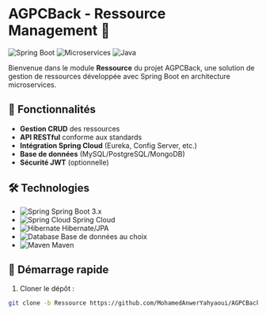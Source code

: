 # AGPCBack - Ressource Management 🚀

![Spring Boot](https://img.shields.io/badge/Spring_Boot-6DB33F?style=for-the-badge&logo=spring&logoColor=white)
![Microservices](https://img.shields.io/badge/Microservices-architecture-6DB33F?style=for-the-badge&logo=spring&logoColor=white)
![Java](https://img.shields.io/badge/Java-ED8B00?style=for-the-badge&logo=openjdk&logoColor=white)

Bienvenue dans le module **Ressource** du projet AGPCBack, une solution de gestion de ressources développée avec Spring Boot en architecture microservices.

## 📌 Fonctionnalités

- **Gestion CRUD** des ressources
- **API RESTful** conforme aux standards
- **Intégration Spring Cloud** (Eureka, Config Server, etc.)
- **Base de données** (MySQL/PostgreSQL/MongoDB)
- **Sécurité JWT** (optionnelle)

## 🛠 Technologies

- ![Spring](https://img.shields.io/badge/Spring-6DB33F?style=flat&logo=spring&logoColor=white) Spring Boot 3.x
- ![Spring Cloud](https://img.shields.io/badge/Spring_Cloud-20232A?style=flat&logo=spring&logoColor=white) Spring Cloud
- ![Hibernate](https://img.shields.io/badge/Hibernate-59666C?style=flat&logo=hibernate&logoColor=white) Hibernate/JPA
- ![Database](https://img.shields.io/badge/Database-4479A1?style=flat&logo=postgresql&logoColor=white) Base de données au choix
- ![Maven](https://img.shields.io/badge/Maven-C71A36?style=flat&logo=apachemaven&logoColor=white) Maven

## 🚀 Démarrage rapide

1. Cloner le dépôt :
```bash
git clone -b Ressource https://github.com/MohamedAnwerYahyaoui/AGPCBack.git
